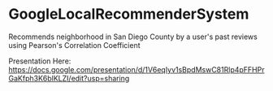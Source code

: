 # GoogleLocalRecommenderSystem
Recommends neighborhood in San Diego County by a user's past reviews using Pearson's Correlation Coefficient 


Presentation Here: https://docs.google.com/presentation/d/1V6eqIyv1sBpdMswC81Rlp4pFFHPrGaKfph3K6blKLZI/edit?usp=sharing
